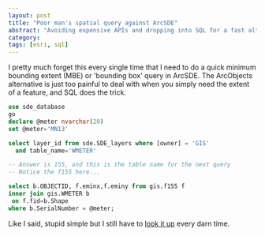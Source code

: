 ```yaml
---
layout: post
title: "Poor man's spatial query against ArcSDE"
abstract: "Avoiding expensive APIs and dropping into SQL for a fast alternative to COM."
category: 
tags: [esri, sql]
---
```

I pretty much forget this every single time that I need to do a quick minimum bounding extent (MBE) or 'bounding box' query in ArcSDE. The ArcObjects alternative is just too painful to deal with when you simply need the extent of a feature, and SQL does the trick.

```sql
use sde_database
go
declare @meter nvarchar(20)
set @meter='MN13'

select layer_id from sde.SDE_layers where [owner] = 'GIS'
  and table_name='WMETER'

-- Answer is 155, and this is the table name for the next query
-- Notice the f155 here...

select b.OBJECTID, f.eminx,f.eminy from gis.f155 f
inner join gis.WMETER b
 on f.fid=b.Shape
where b.SerialNumber = @meter;
```

Like I said, stupid simple but I still have to [look it up](http://webhelp.esri.com/arcgisdesktop/9.3/index.cfm?TopicName=Feature_classes_in_a_geodatabase_in_SQL_Server) every darn time.